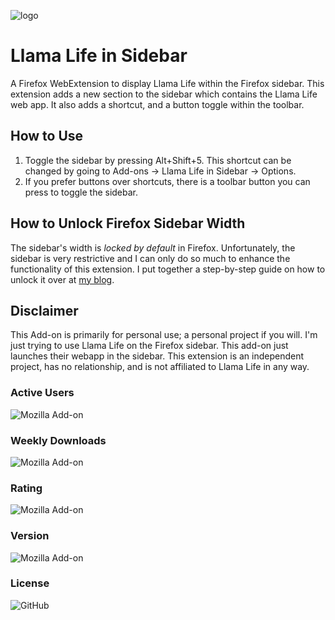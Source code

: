 ![logo](https://llamalife.co/favicon.png)

# Llama Life in Sidebar

A Firefox WebExtension to display Llama Life within the Firefox sidebar. This extension adds a new section to the sidebar which contains the Llama Life web app. It also adds a shortcut, and a button toggle within the toolbar.

## How to Use

1. Toggle the sidebar by pressing Alt+Shift+5. This shortcut can be changed by going to Add-ons -> Llama Life in Sidebar -> Options.
2. If you prefer buttons over shortcuts, there is a toolbar button you can press to toggle the sidebar.

## How to Unlock Firefox Sidebar Width

The sidebar's width is *locked by default* in Firefox. Unfortunately, the sidebar is very restrictive and I can only do so much to enhance the functionality of this extension. I put together a step-by-step guide on how to unlock it over at [my blog](https://stressed.dev/unlock-max-width-of-firefoxs-sidebar/).

## Disclaimer

This Add-on is primarily for personal use; a personal project if you will. I'm just trying to use Llama Life on the Firefox sidebar. This add-on just launches their webapp in the sidebar. This extension is an independent project, has no relationship, and is not affiliated to Llama Life in any way.

### Active Users

![Mozilla Add-on](https://img.shields.io/amo/users/%7Ba16c3799-d903-44e3-b044-a032197f5ef8%7D?style=for-the-badge)

### Weekly Downloads

![Mozilla Add-on](https://img.shields.io/amo/dw/%7Ba16c3799-d903-44e3-b044-a032197f5ef8%7D?style=for-the-badge)

### Rating

![Mozilla Add-on](https://img.shields.io/amo/rating/%7Ba16c3799-d903-44e3-b044-a032197f5ef8%7D?style=for-the-badge)

### Version

![Mozilla Add-on](https://img.shields.io/amo/v/%7Ba16c3799-d903-44e3-b044-a032197f5ef8%7D?style=for-the-badge)

### License

![GitHub](https://img.shields.io/github/license/datastring/firefox-llamalife-in-sidebar?style=for-the-badge)